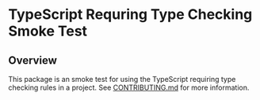 # TypeScript Requring Type Checking Smoke Test

## Overview

This package is an smoke test for using the TypeScript requiring type checking rules in a project. See [CONTRIBUTING.md](../../CONTRIBUTING.md#smoke-tests) for more information.
